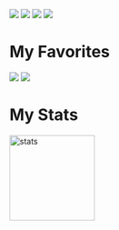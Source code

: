 <p>
  <a href="https://discord.com/users/356015194045939713" target"blank_"><img src="https://img.shields.io/badge/discord%20-7289DA.svg?&style=for-the-badge&logo=discord&logoColor=white"></a>
  <a href="https://open.spotify.com/user/oo3ndfg980iy4vxtb3mjly16p" target"blank_"><img src="https://img.shields.io/badge/Spotify%20-1ed760.svg?&style=for-the-badge&logo=spotify&logoColor=white"></a>
  <a href="https://instagram.com/triquetrasecurity" target"blank_"><img src="https://img.shields.io/badge/INSTAGRAM%20-DC3175.svg?&style=for-the-badge&logo=instagram&logoColor=white"></a>
  <a href="https://github.com/xTriquetra" target"blank_"><img src="https://img.shields.io/badge/GitHub%20-191717.svg?&style=for-the-badge&logo=github&logoColor=white"></a>
</p>
<h1>My Favorites</h1>
<a href="https://www.javascript.com/" target"blank_"><img src="https://img.shields.io/badge/-Javascript-F0DB4F?style=for-the-badge&labelColor=black&logo=javascript&logoColor=F0DB4F"></a>
<a href="https://nodejs.org/en/" target"blank_"><img src="https://img.shields.io/badge/-Nodejs-3C873A?style=for-the-badge&labelColor=black&logo=node.js&logoColor=3C873A"></a>

<br>
<p>
<h1>My Stats</h1>
  <img src="https://github-readme-stats.vercel.app/api?username=xTriquetra&count_private=true&show_icons=true&theme=purple&hide_border=true" width="%100" height="150px" alt="stats" />
</p>
